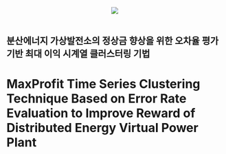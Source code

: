 <div align= "center">
    <img src="https://capsule-render.vercel.app/api?type=slice&color=0:d4e3fe,100:000000&height=120&text=Journal of Korea Multimedia&animation=fadeIn&fontColor=bcc2d2&fontSize=90" />
</div><br>

## 분산에너지 가상발전소의 정상금 향상을 위한 오차율 평가 기반 최대 이익 시계열 클러스터링 기법
# MaxProfit Time Series Clustering Technique Based on Error Rate Evaluation to Improve Reward of Distributed Energy Virtual Power Plant
